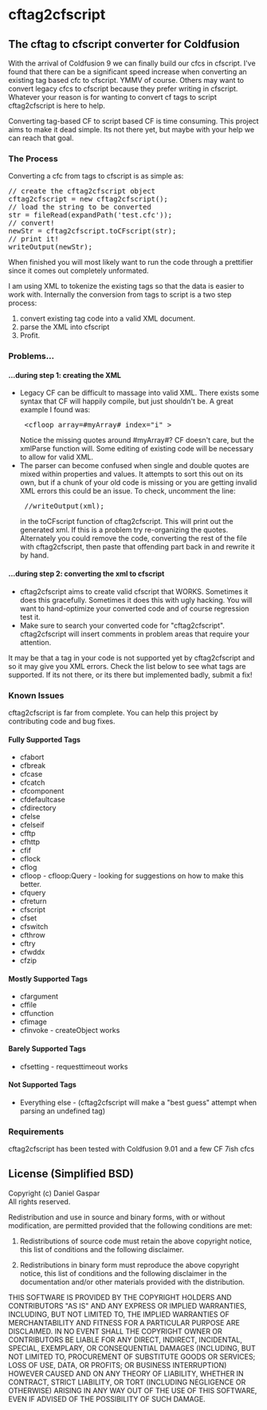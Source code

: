 cftag2cfscript
==============

<h2>The cftag to cfscript converter for Coldfusion</h2>

With the arrival of Coldfusion 9 we can finally build our cfcs in cfscript. I've found that there can be a significant speed increase when converting an existing tag based cfc to cfscript. YMMV of course. Others may want to convert legacy cfcs to cfscript because they prefer writing in cfscript. Whatever your reason is for wanting to convert cf tags to script cftag2cfscript is here to help.

Converting tag-based CF to script based CF is time consuming. This project aims to make it dead simple. Its not there yet, but maybe with your help we can reach that goal. 

<h3>The Process</h3>

Converting a cfc from tags to cfscript is as simple as:
<pre>
// create the cftag2cfscript object
cftag2cfscript = new cftag2cfscript();
// load the string to be converted
str = fileRead(expandPath('test.cfc'));
// convert!
newStr = cftag2cfscript.toCFscript(str);
// print it!
writeOutput(newStr);
</pre>
When finished you will most likely want to run the code through a prettifier since it comes out completely unformated. 

I am using XML to tokenize the existing tags so that the data is easier to work with. Internally the conversion from tags to script is a two step process:
<ol>
<li>convert existing tag code into a valid XML document.</li>
<li>parse the XML into cfscript</li>
<li>Profit.</li>
</ol>

<h3>Problems...</h3>
<h4>...during step 1: creating the XML</h4>

<ul>
<li>
Legacy CF can be difficult to massage into valid XML. There exists some syntax that CF will happily compile, but just shouldn't be. A great example I found was:
<pre>
 &lt;cfloop array=#myArray# index="i" &gt;
</pre>
Notice the missing quotes around #myArray#?  CF doesn't care, but the xmlParse function will. Some editing of existing code will be necessary to allow for valid XML. 
</li>
<li>
 The parser can become confused when single and double quotes are mixed within properties and values. It attempts to sort this out on its own, but if a chunk of your old code is missing or you are getting invalid XML errors this could be an issue. To check, uncomment the line:
 <pre> //writeOutput(xml); </pre>
 in the toCFscript function of cftag2cfscript. This will print out the generated xml. If this is a problem try re-organizing the quotes. Alternately you could remove the code, converting the rest of the file with cftag2cfscript, then paste that offending part back in and rewrite it by hand. 
</li>
</ul>

<h4>...during step 2: converting the xml to cfscript</h4>
<ul>
<li>
cftag2cfscript aims to create valid cfscript that WORKS. Sometimes it does this gracefully. Sometimes it does this with ugly hacking. You will want to hand-optimize your converted code and of course regression test it. 
</li>
<li>
Make sure to search your converted code for "cftag2cfscript". cftag2cfscript will insert comments in problem areas that require your attention. 
</li>
</ul>

It may be that a tag in your code is not supported yet by cftag2cfscript and so it may give you XML errors. Check the list below to see what tags are supported. If its not there, or its there but implemented badly, submit a fix!

<h3>Known Issues</h3>
cftag2cfscript is far from complete. You can help this project by contributing code and bug fixes. 

<h4>Fully Supported Tags</h4>
<ul>
<li>cfabort</li>
<li>cfbreak</li>
<li>cfcase</li>
<li>cfcatch</li>
<li>cfcomponent</li>
<li>cfdefaultcase</li>
<li>cfdirectory</li>
<li>cfelse</li>
<li>cfelseif</li>
<li>cfftp</li>
<li>cfhttp</li>
<li>cfif</li>
<li>cflock</li>
<li>cflog</li>
<li>cfloop - cfloop:Query - looking for suggestions on how to make this better.</li>
<li>cfquery</li>
<li>cfreturn</li>
<li>cfscript</li>
<li>cfset</li>
<li>cfswitch</li>
<li>cfthrow</li>
<li>cftry</li>
<li>cfwddx</li>
<li>cfzip</li>
</ul>

<h4>Mostly Supported Tags</h4>
<ul>
<li>cfargument</li>
<li>cffile</li>
<li>cffunction</li>
<li>cfimage</li>
<li>cfinvoke - createObject works </li>
</ul>

<h4>Barely Supported Tags</h4>
<ul>
<li>cfsetting - requesttimeout works </li>
</ul>

<h4>Not Supported Tags</h4>
<ul>
<li>Everything else - (cftag2cfscript will make a "best guess" attempt when parsing an undefined tag)</li>
</ul>


<h3>Requirements</h3>

cftag2cfscript has been tested with Coldfusion 9.01 and a few CF 7ish cfcs

## License (Simplified BSD)

Copyright (c) Daniel Gaspar  
All rights reserved.

Redistribution and use in source and binary forms, with or without
modification, are permitted provided that the following conditions are met:

1. Redistributions of source code must retain the above copyright notice,
   this list of conditions and the following disclaimer.

2. Redistributions in binary form must reproduce the above copyright notice,
   this list of conditions and the following disclaimer in the documentation
   and/or other materials provided with the distribution.

THIS SOFTWARE IS PROVIDED BY THE COPYRIGHT HOLDERS AND CONTRIBUTORS "AS IS" AND
ANY EXPRESS OR IMPLIED WARRANTIES, INCLUDING, BUT NOT LIMITED TO, THE IMPLIED
WARRANTIES OF MERCHANTABILITY AND FITNESS FOR A PARTICULAR PURPOSE ARE
DISCLAIMED. IN NO EVENT SHALL THE COPYRIGHT OWNER OR CONTRIBUTORS BE LIABLE FOR
ANY DIRECT, INDIRECT, INCIDENTAL, SPECIAL, EXEMPLARY, OR CONSEQUENTIAL DAMAGES
(INCLUDING, BUT NOT LIMITED TO, PROCUREMENT OF SUBSTITUTE GOODS OR SERVICES;
LOSS OF USE, DATA, OR PROFITS; OR BUSINESS INTERRUPTION) HOWEVER CAUSED AND
ON ANY THEORY OF LIABILITY, WHETHER IN CONTRACT, STRICT LIABILITY, OR TORT
(INCLUDING NEGLIGENCE OR OTHERWISE) ARISING IN ANY WAY OUT OF THE USE OF THIS
SOFTWARE, EVEN IF ADVISED OF THE POSSIBILITY OF SUCH DAMAGE.